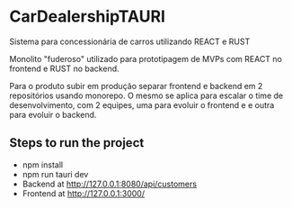 # CarDealershipTAURI
Sistema para concessionária de carros utilizando REACT e RUST

Monolito "fuderoso" utilizado para prototipagem de MVPs com REACT no frontend e RUST no backend.

Para o produto subir em produção separar frontend e backend em 2 repositórios usando monorepo.
O mesmo se aplica para escalar o time de desenvolvimento, com 2 equipes, uma para evoluir o frontend e e outra para evoluir o backend.

## Steps to run the project
- npm install
- npm run tauri dev
- Backend at http://127.0.0.1:8080/api/customers
- Frontend at http://127.0.0.1:3000/
